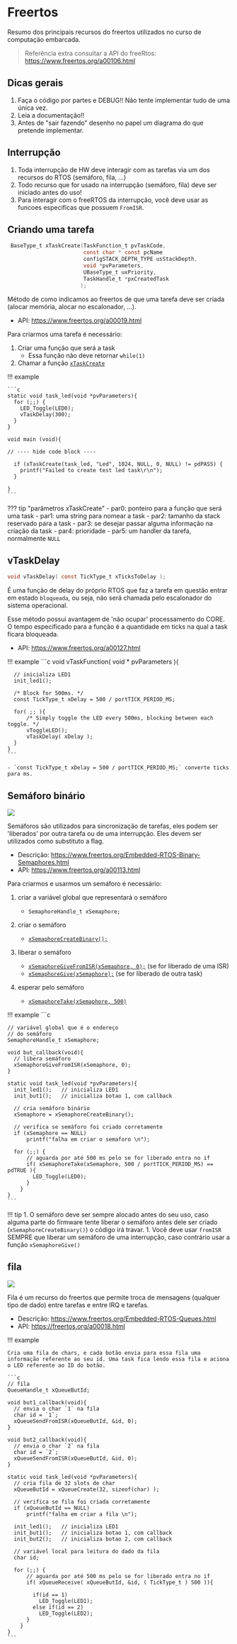 # Freertos

Resumo dos principais recursos do freertos utilizados no curso de computação embarcada.

> Referência extra consultar a API do freeRtos: https://www.freertos.org/a00106.html

## Dicas gerais

1. Faça o código por partes e DEBUG!! Não tente implementar tudo de uma única vez.
1. Leia a documentação!!
1. Antes de "sair fazendo" desenho no papel um diagrama do que pretende implementar.

## Interrupção

1. Toda interrupção de HW deve interagir com as tarefas via um dos recursos do RTOS (semáforo, fila, ...)
1. Todo recurso que for usado na interrupção (semáforo, fila) deve ser iniciado antes do uso!
1. Para interagir com o freeRTOS da interrupção, você deve usar as funcoes especificas que possuem `FromISR`.

## Criando uma tarefa

```c
 BaseType_t xTaskCreate(TaskFunction_t pvTaskCode,
                        const char * const pcName
                        configSTACK_DEPTH_TYPE usStackDepth,
                        void *pvParameters,
                        UBaseType_t uxPriority,
                        TaskHandle_t *pxCreatedTask
                       );
```

Método de como indicamos ao freertos de que uma tarefa deve ser criada (alocar memória, alocar no escalonador, ...).

- API: https://www.freertos.org/a00019.html

Para criarmos uma tarefa é necessário:

1. Criar uma função que será a task
    - Essa função não deve retornar `while(1)`
1. Chamar a função [`xTaskCreate`](https://www.freertos.org/a00125.html)
 
!!! example 

    ```c
    static void task_led(void *pvParameters){
      for (;;) {
        LED_Toggle(LED0);
        vTaskDelay(300);
      }
    }

    void main (void){ 
    
    // ---- hide code block ----
    
      if (xTaskCreate(task_led, "Led", 1024, NULL, 0, NULL) != pdPASS) {
        printf("Failed to create test led task\r\n");
      }
      
    }
    ```

??? tip "parâmetros xTaskCreate"
    - par0: ponteiro para a função que será uma task
    - par1: uma string para nomear a task
    - par2: tamanho da stack reservado para a task
    - par3: se desejar passar alguma informação na criação da task 
    - par4: prioridade 
    - par5: um handler da tarefa, normalmente `NULL`

## vTaskDelay

```c
void vTaskDelay( const TickType_t xTicksToDelay );
```

É uma função de delay do próprio RTOS que faz a tarefa em questão entrar em estado `bloqueada`, ou seja, não será chamada pelo escalonador do sistema operacional. 

Esse método possui avantagem de 'não ocupar' processamento do CORE. O tempo especificado para a função é a quantidade em ticks na qual a task ficara bloqueada. 

- API: https://www.freertos.org/a00127.html 

!!! example 
    ```c
    void vTaskFunction( void * pvParameters ){
      
      // inicializa LED1
      init_led1();
    
      /* Block for 500ms. */
      const TickType_t xDelay = 500 / portTICK_PERIOD_MS;

      for( ;; ){
          /* Simply toggle the LED every 500ms, blocking between each toggle. */
          vToggleLED();
          vTaskDelay( xDelay );
      }
    }
    ```
    
    - `const TickType_t xDelay = 500 / portTICK_PERIOD_MS;` converte ticks para ms.
    
## Semáforo binário

![](https://www.freertos.org/fr-content-src/uploads/2018/07/binary-semaphore.gif)

Semáforos são utilizados para sincronização de tarefas, eles podem ser 'liberados' por outra tarefa ou de uma interrupção. Eles devem ser utilizados como substituto a flag.

- Descrição: https://www.freertos.org/Embedded-RTOS-Binary-Semaphores.html
- API: https://www.freertos.org/a00113.html

Para criarmos e usarmos um semáforo é necessário:

  1. criar a variável global que representará o semáforo
      - `SemaphoreHandle_t xSemaphore;`
  1. criar o semáforo 
      - [`xSemaphoreCreateBinary();`](https://www.freertos.org/xSemaphoreCreateBinary.html)
  1. liberar o semáforo
      - [`xSemaphoreGiveFromISR(xSemaphore, 0);`](https://www.freertos.org/a00124.html) (se for liberado de uma ISR)
      - [`xSemaphoreGive(xSemaphore);`](https://www.freertos.org/a00123.html) (se for liberado de outra task)

  1. esperar pelo semáforo
      - [`xSemaphoreTake(xSemaphore, 500)`](https://www.freertos.org/a00122.html)

!!! example
    ```c
    
    // variável global que é o endereço 
    // do semáforo  
    SemaphoreHandle_t xSemaphore;
    
    void but_callback(void){
      // libera semáforo 
      xSemaphoreGiveFromISR(xSemaphore, 0);
    }
    
    static void task_led(void *pvParameters){
      init_led1();   // inicializa LED1
      init_but1();   // inicializa botao 1, com callback
      
      // cria semáforo binário
      xSemaphore = xSemaphoreCreateBinary();

      // verifica se semáforo foi criado corretamente
      if (xSemaphore == NULL)
          printf("falha em criar o semaforo \n");

      for (;;) {
          // aguarda por até 500 ms pelo se for liberado entra no if
          if( xSemaphoreTake(xSemaphore, 500 / portTICK_PERIOD_MS) == pdTRUE ){
            LED_Toggle(LED0);
          }
        }
    }
    ```
!!! tip
    1. O semáforo deve ser sempre alocado antes do seu uso, caso alguma parte do firmware tente liberar o semáforo antes dele ser criado (`xSemaphoreCreateBinary()`) o código irá travar.
    1. Você deve usar `fromISR` SEMPRE que liberar um semáforo de uma interrupção, caso contrário usar a função `xSemaphoreGive()`


## fila

![](https://www.freertos.org/fr-content-src/uploads/2018/07/queue_animation.gif)

Fila é um recurso do freertos que permite troca de mensagens (qualquer tipo de dado) entre tarefas e entre IRQ e tarefas.

- Descrição: https://www.freertos.org/Embedded-RTOS-Queues.html
- API: https://freertos.org/a00018.html

!!! example
    
    Cria uma fila de chars, e cada botão envia para essa fila uma
    informação referente ao seu id. Uma task fica lendo essa fila e aciona o LED referente ao ID do botão.
    
    ```c
    // fila
    QueueHandle_t xQueueButId;
    
    void but1_callback(void){
      // envia o char `1` na fila
      char id = `1`;
      xQueueSendFromISR(xQueueButId, &id, 0);
    }
    
    void but2_callback(void){
      // envia o char `2` na fila
      char id = `2`;
      xQueueSendFromISR(xQueueButId, &id, 0);
    }

    static void task_led(void *pvParameters){
      // cria fila de 32 slots de char
      xQueueButId = xQueueCreate(32, sizeof(char) );
      
      // verifica se fila foi criada corretamente
      if (xQueueButId == NULL)
          printf("falha em criar a fila \n");

      init_led1();   // inicializa LED1
      init_but1();   // inicializa botao 1, com callback
      init_but2();   // inicializa botao 2, com callback
      
      // variável local para leitura do dado da fila
      char id;

      for (;;) {
          // aguarda por até 500 ms pelo se for liberado entra no if
          if( xQueueReceive( xQueueButId, &id, ( TickType_t ) 500 )){
            
            if(id == 1)
              LED_Toggle(LED1);
            else if(id == 2)
              LED_Toggle(LED2);
          }
        }
    }
    ```
